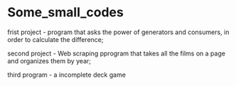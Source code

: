 # Some_small_codes
frist project - program that asks the power of generators and consumers, in order to calculate the difference;


second project - Web scraping pprogram that takes all the films on a page and organizes them by year;


third program - a incomplete deck game



